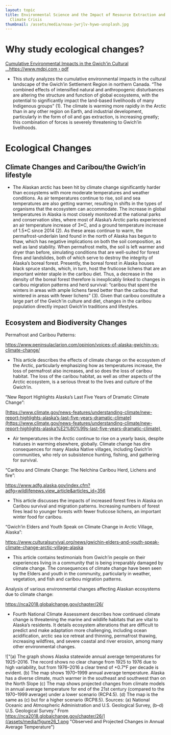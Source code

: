 ```yaml
---
layout: topic
title: Environmental Science and the Impact of Resource Extraction and the
  Climate Crisis
thumbnail: /assets/media/noaa-jwrjlv-hywo-unsplash.jpg
---
```



# Why study ecological changes?

[Cumulative Environmental Impacts in the Gwich'in Cultural ...https://www.mdpi.com › pdf](https://www.mdpi.com/2071-1050/12/11/4667/pdf)

* This study analyzes the cumulative environmental impacts in the cultural landscape of the Gwich’in Settlement Region in northern Canada. “The combined effects of intensified natural and anthropogenic disturbances are altering the structure and function of global ecosystems, with the potential to significantly impact the land-based livelihoods of many Indigenous groups” (1). The climate is warming more rapidly in the Arctic than in any other region on Earth, and industrial development, particularly in the form of oil and gas extraction, is increasing greatly; this combination of forces is severely threatening to Gwich’in livelihoods. 

# Ecological Changes

## Climate Changes and Caribou/the Gwich’in lifestyle

* The Alaskan arctic has been hit by climate change significantly harder than ecosystems with more moderate temperatures and weather conditions. As air temperatures continue to rise, soil and sea temperatures are also getting warmer, resulting in shifts in the types of organisms that the ecosystem can accommodate. The increase in global temperatures in Alaska is most closely monitored at the national parks and conservation sites, where most of Alaska’s Arctic parks experienced an air temperature increase of 3\*C, and a ground temperature increase of 1.5\*C since 2014 (2). As these areas continue to warm, the permafrost-underlain land found in the north of Alaska has begun to thaw, which has negative implications on both the soil composition, as well as land stability. When permafrost melts, the soil is left warmer and dryer than before, simulating conditions that are well-suited for forest fires and landslides, both of which serve to destroy the integrity of Alaska’s boreal forest. Presently, the boreal forest in Alaska houses black spruce stands, which, in turn, host the fruticose lichens that are an important winter staple in the caribou diet. Thus, a decrease in the density of the boreal forest therefore is inexplicably linked to changes in caribou migration patterns and herd survival: “caribou that spent the winters in areas with ample lichens fared better than the caribou that wintered in areas with fewer lichens” (3). Given that caribou constitute a large part of the Gwich'in culture and diet, changes in the caribou population directly impact Gwich’in traditions and lifestyles. 

## Ecosystem and Biodiversity Changes



Permafrost and Caribou Patterns:

<https://www.peninsulaclarion.com/opinion/voices-of-alaska-gwichin-vs-climate-change/>

* This article describes the effects of climate change on the ecosystem of the Arctic, particularly emphasizing how as temperatures increase, the loss of permafrost also increases, and so does the loss of caribou habitat. The loss of the caribou habitat, as well as other aspects of the Arctic ecosystem, is a serious threat to the lives and culture of the Gwich’in.



“New Report Highlights Alaska’s Last Five Years of Dramatic Climate Change”:

[https://www.climate.gov/news-features/understanding-climate/new-report-highlights-alaska’s-last-five-years-dramatic-climate](https://www.climate.gov/news-features/understanding-climate/new-report-highlights-alaska%E2%80%99s-last-five-years-dramatic-climate) 

* Air temperatures in the Arctic continue to rise on a yearly basis, despite hiatuses in warming elsewhere, globally. Climate change has dire consequences for many Alaska Native villages, including Gwich’in communities, who rely on subsistence hunting, fishing, and gathering for survival.



“Caribou and Climate Change: The Nelchina Caribou Herd, Lichens and fire”:

<https://www.adfg.alaska.gov/index.cfm?adfg=wildlifenews.view_article&articles_id=356>

* This article discusses the impacts of increased forest fires in Alaska on Caribou survival and migration patterns. Increasing numbers of forest fires lead to younger forests with fewer fruticose lichens, an important winter food for caribou. 



“Gwich’in Elders and Youth Speak on Climate Change in Arctic Village, Alaska”:

<https://www.culturalsurvival.org/news/gwichin-elders-and-youth-speak-climate-change-arctic-village-alaska> 

* This article contains testimonials from Gwich’in people on their experiences living in a community that is being irreparably damaged by climate change. The consequences of climate change have been seen by the Elders and youth in the community, particularly in weather, vegetation, and fish and caribou migration patterns.



Analysis of various environmental changes affecting Alaskan ecosystems due to climate change:

<https://nca2018.globalchange.gov/chapter/26/> 

* Fourth National Climate Assessment describes how continued climate change is threatening the marine and wildlife habitats that are vital to Alaska’s residents. It details ecosystem alterations that are difficult to predict and make adaptation more challenging, including ocean acidification, arctic sea ice retreat and thinning, permafrost thawing, increasing wildfires, and severe coastal and river erosion, among many other environmental changes.

![“(a) The graph shows Alaska statewide annual average temperatures for 1925–2016. The record shows no clear change from 1925 to 1976 due to high variability, but from 1976–2016 a clear trend of +0.7°F per decade is evident. (b) The map shows 1970–1999 annual average temperature. Alaska has a diverse climate, much warmer in the southeast and southwest than on the North Slope (c) The map shows projected changes from climate models in annual average temperature for end of the 21st century (compared to the 1970–1999 average) under a lower scenario (RCP4.5). (d) The map is the same as (c) but for a higher scenario (RCP8.5). Sources: (a) National Oceanic and Atmospheric Administration and U.S. Geological Survey, (b–d) U.S. Geological Survey.” From https://nca2018.globalchange.gov/chapter/26/](/assets/media/figure26_1.png "Observed and Projected Changes in Annual Average Temperature")